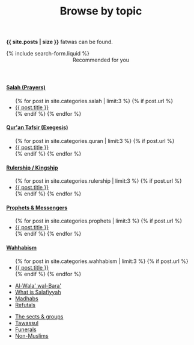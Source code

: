 ﻿---
title: Browse by topic
layout: page
active: topic
permalink: /topic/
---

<article class="post">
<p><b>{{ site.posts | size }}</b> fatwas can be found.</p>
{% include search-form.liquid %}

<br/>

<header class="major">
 <span class="date">Recommended for you</span>
</header>

<div class="box">
<h4><a class="icon solid fa fa-folder-open" href="/salah/"> Salah (Prayers)</a></h4>
<ul class="posts">
  {% for post in site.categories.salah | limit:3 %}
    {% if post.url %}
    <li><a href="{{ post.url }}">{{ post.title }}</a>
    </li>
    {% endif %}
  {% endfor %}
</ul>
</div>

<div class="box">
<h4><a class="icon solid fa fa-folder-open" href="/tafsir-quran/"> Qur'an Tafsir (Exegesis)</a></h4>
<ul class="posts">
  {% for post in site.categories.quran | limit:3 %}
    {% if post.url %}
    <li><a href="{{ post.url }}">{{ post.title }}</a>
    </li>
    {% endif %}
  {% endfor %}
</ul>
</div>

<div class="box">
<h4><a class="icon solid fa fa-folder-open" href="/rulership/"> Rulership / Kingship</a></h4>
<ul class="posts">
  {% for post in site.categories.rulership | limit:3 %}
    {% if post.url %}
    <li><a href="{{ post.url }}">{{ post.title }}</a>
    </li>
    {% endif %}
  {% endfor %}
</ul>
</div>

<div class="box">
<h4><a class="icon solid fa fa-folder-open" href="/prophets/"> Prophets & Messengers</a></h4>
<ul class="posts">
  {% for post in site.categories.prophets | limit:3 %}
    {% if post.url %}
    <li><a href="{{ post.url }}">{{ post.title }}</a>
    </li>
    {% endif %}
  {% endfor %}
</ul>
</div>

<div class="box">
<h4><a class="icon solid fa fa-folder-open" href="/wahhabism/"> Wahhabism</a></h4>
<ul class="posts">
  {% for post in site.categories.wahhabism | limit:3 %}
    {% if post.url %}
    <li><a href="{{ post.url }}">{{ post.title }}</a>
    </li>
    {% endif %}
  {% endfor %}
</ul>
</div>

<div class="row">
 <div class="col-6 col-12-small">
  <ul>
   <li><a class="icon solid fa fa-folder" href="/walabara/"> Al-Wala' wal-Bara'</a></li>
   <li><a class="icon solid fa fa-folder" href="/faq/"> What is Salafiyyah</a></li>
   <li><a class="icon solid fa fa-folder" href="/madhabs/"> Madhabs</a></li>
   <li><a class="icon solid fa fa-folder" href="/refutals/"> Refutals</a></li>
  </ul>

  <ul>
   <li><a class="icon solid fa fa-folder" href="/sects/"> The sects & groups</a></li>
   <li><a class="icon solid fa fa-folder" href="/tawassul/"> Tawassul</a></li>
   <li><a class="icon solid fa fa-folder" href="/funerals/"> Funerals</a></li>
   <li><a class="icon solid fa fa-folder" href="/non-muslims/"> Non-Muslims</a></li>
  </ul>
 </div>
</div>

</article>